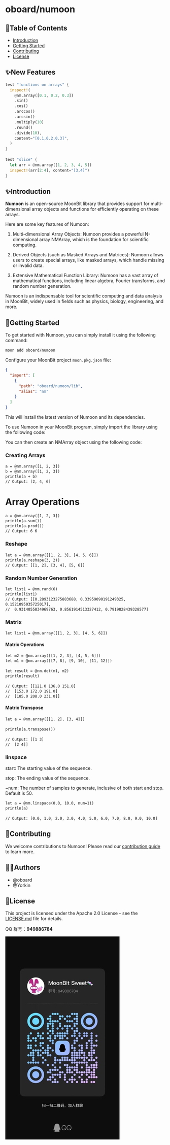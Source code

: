 # oboard/numoon

## 📖Table of Contents

- [Introduction](#-introduction)
- [Getting Started](#-getting-started)
- [Contributing](#-contributing)
- [License](#-license)

## ✨New Features

```rust
test "functions on arrays" {
  inspect!(
    @nm.array([0.1, 0.2, 0.3])
    .sin()
    .cos()
    .arccos()
    .arcsin()
    .multiply(10)
    .round()
    .divide(10),
    content="[0.1,0.2,0.3]",
  )
}

test "slice" {
  let arr = @nm.array([1, 2, 3, 4, 5])
  inspect!(arr[2:4], content="[3,4]")
}
```

## ✨Introduction

**Numoon** is an open-source MoonBit library that provides support for multi-dimensional array objects and functions for efficiently operating on these arrays.

<!-- The core of Numoon is its N-dimensional array object NMArray, which is very similar to basic MoonBit lists but can store any data type and perform vectorized mathematical operations. This makes Numoon highly suitable for numerical computations. -->

Here are some key features of Numoon:

1. Multi-dimensional Array Objects: Numoon provides a powerful N-dimensional array NMArray, which is the foundation for scientific computing.

2. Derived Objects (such as Masked Arrays and Matrices): Numoon allows users to create special arrays, like masked arrays, which handle missing or invalid data.

3. Extensive Mathematical Function Library: Numoon has a vast array of mathematical functions, including linear algebra, Fourier transforms, and random number generation.
<!--
4. Vectorized Operations: Numoon's array operations are vectorized, meaning you can perform operations on arrays without explicit loops.

5. Support for Various Data Types: Numoon supports a wide range of data types, including integers, floating-point numbers, complex numbers, and more.

6. Operation Broadcasting: Numoon offers a powerful mechanism that allows arithmetic operations between arrays of different sizes.

7. Memory Efficiency: Numoon arrays store data more efficiently than native MoonBit data structures.

8. Tool Integration: Numoon is the foundation for many other scientific computing libraries, such as SciMoon, Moondas, and MoonPlotlib. -->

Numoon is an indispensable tool for scientific computing and data analysis in MoonBit, widely used in fields such as physics, biology, engineering, and more.

## 🚀Getting Started

To get started with Numoon, you can simply install it using the following command:

```bash
moon add oboard/numoon
```

Configure your MoonBit project `moon.pkg.json` file:
```json
{
  "import": [
    {
      "path": "oboard/numoon/lib",
      "alias": "nm"
    } 
  ]
}
```

This will install the latest version of Numoon and its dependencies.

To use Numoon in your MoonBit program, simply import the library using the following code:

You can then create an NMArray object using the following code:

### Creating Arrays

```moonbit
a = @nm.array([1, 2, 3])
b = @nm.array([1, 2, 3])
println(a + b)
// Output: [2, 4, 6]
```

# Array Operations

```moonbit
a = @nm.array([1, 2, 3])
println(a.sum())
println(a.prod())
// Output: 6 6
```

### Reshape

```moonbit
let a = @nm.array([[1, 2, 3], [4, 5, 6]])
println(a.reshape(3, 2))
// Output: [[1, 2], [3, 4], [5, 6]]
```

### Random Number Generation

```moonbit
let list1 = @nm.rand(6)
println(list1)
// Output: [[0.2893123275883688, 0.33959090191249325, 0.1521095035725017],
//  0.9314055834969763, 0.8561914513327412, 0.7919828439328577]
```

### Matrix

```moonbit
let list1 = @nm.array([[1, 2, 3], [4, 5, 6]])
```

#### Matrix Operations

```moonbit
let m2 = @nm.array([[1, 2, 3], [4, 5, 6]])
let m1 = @nm.array([[7, 8], [9, 10], [11, 12]])

let result = @nm.dot(m1, m2)
println(result)

// Output: [[121.0 136.0 151.0]
//  [153.0 172.0 191.0]
//  [185.0 208.0 231.0]]
```

#### Matrix Transpose

```moonbit
let a = @nm.array([[1, 2], [3, 4]])

println(a.transpose())

// Output: [[1 3]
//  [2 4]]
```

### linspace

start: The starting value of the sequence.

stop: The ending value of the sequence.

~num: The number of samples to generate, inclusive of both start and stop. Default is 50.

```moonbit
let a = @nm.linspace(0.0, 10.0, num=11)
println(a)

// Output: [0.0, 1.0, 2.0, 3.0, 4.0, 5.0, 6.0, 7.0, 8.0, 9.0, 10.0]
```

## 🤝Contributing

We welcome contributions to Numoon! Please read our [contribution guide](CONTRIBUTING.md) to learn more.

## 👨‍💻Authors

- @oboard
- @Yorkin

## 📝License

This project is licensed under the Apache 2.0 License - see the [LICENSE.md](LICENSE.md) file for details.



QQ 群号：**949886784**

![QQ群](qrcode.jpg)